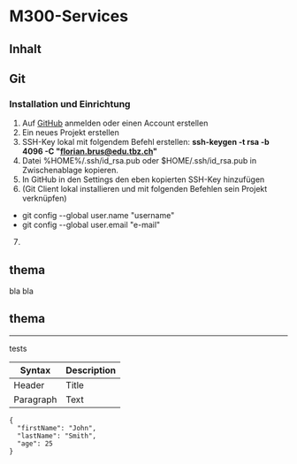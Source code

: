 # M300-Services
## Inhalt



## Git
### Installation und Einrichtung
1. Auf [GitHub](https://www.github.com) anmelden oder einen Account erstellen 
2. Ein neues Projekt erstellen
3. SSH-Key lokal mit folgendem Befehl erstellen: **ssh-keygen -t rsa -b 4096 -C "florian.brus@edu.tbz.ch"**
4. Datei %HOME%/.ssh/id_rsa.pub oder $HOME/.ssh/id_rsa.pub in Zwischenablage kopieren.
5. In GitHub in den Settings den eben kopierten SSH-Key hinzufügen
6. (Git Client lokal installieren und mit folgenden Befehlen sein Projekt verknüpfen)
- git config --global user.name "username"
- git config --global user.email "e-mail"
7. 
## thema
bla
bla
## thema
---
tests


























| Syntax | Description |
| ----------- | ----------- |
| Header | Title |
| Paragraph | Text |


```
{
  "firstName": "John",
  "lastName": "Smith",
  "age": 25
}
```